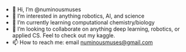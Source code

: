 - 👋 Hi, I’m @numinousmuses
- 👀 I’m interested in anything robotics, AI, and science
- 🌱 I’m currently learning computational chemistry/biology
- 💞️ I’m looking to collaborate on anything deep learning, robotics, or applied CS. Feel to check out my kaggle.
- 📫 How to reach me: email numinousmuses@gmail.com

<!---
numinousmuses/numinousmuses is a ✨ special ✨ repository because its `README.md` (this file) appears on your GitHub profile.
You can click the Preview link to take a look at your changes.
--->

